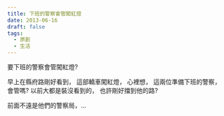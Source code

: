 ```yaml
---
title: 下班的警察會管闖紅燈
date: 2013-06-16
draft: false
tags:
  - 原創
  - 生活
---
```

要下班的警察會管闖紅燈?

早上在縣府路剛好看到， 
這部轎車闖紅燈，
心裡想，
這兩位準備下班的警察，
會管嗎?
以前大都是裝沒看到的，
也許剛好擋到他的路?

前面不遠是他們的警察局，...
